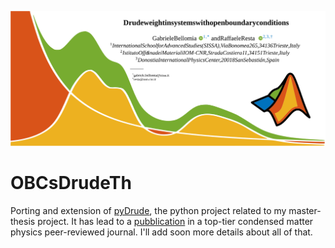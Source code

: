 ![matDrudeBanner](picReadme/repository-banner.svg?sanitize=true)
# OBCsDrudeTh
 
Porting and extension of [pyDrude](https://github.com/Bellomia/pyDrude), the python project related to my master-thesis project. It has lead to a [pubblication](https://journals.aps.org/prb/accepted/92076Oa2H3a11a4af1b66a5040eb215b6f2ca66fb) in a top-tier condensed matter physics peer-reviewed journal. I'll add soon more details about all of that.

